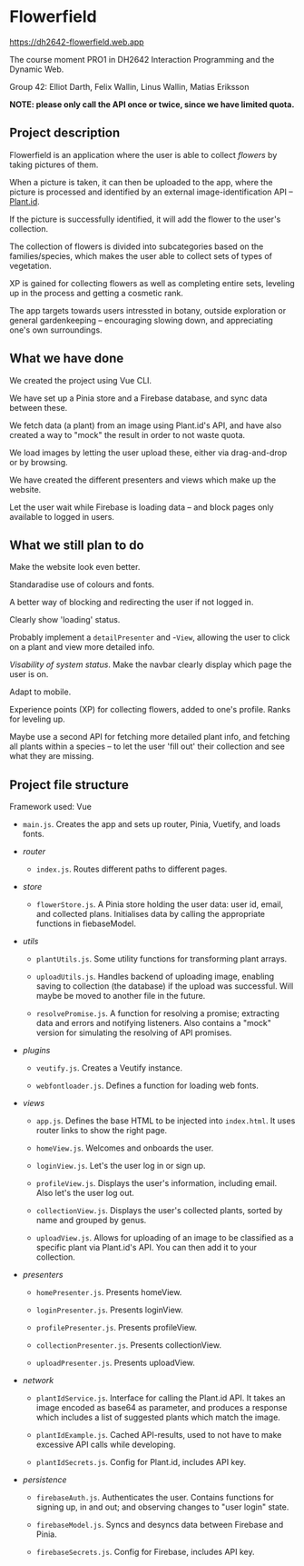 # Flowerfield

https://dh2642-flowerfield.web.app

The course moment PRO1 in DH2642 Interaction Programming and the Dynamic Web.

Group 42: Elliot Darth, Felix Wallin, Linus Wallin, Matias Eriksson

**NOTE: please only call the API once or twice, since we have limited quota.**

## Project description

Flowerfield is an application where the user is able to collect _flowers_ by taking pictures of them.

When a picture is taken, it can then be uploaded to the app, where the picture is processed and identified by an external image-identification API – [Plant.id](https://web.plant.id/plant-identification-api/).

If the picture is successfully identified, it will add the flower to the user's collection.

The collection of flowers is divided into subcategories based on the families/species, which makes the user able to collect sets of types of vegetation.

XP is gained for collecting flowers as well as completing entire sets, leveling up in the process and getting a cosmetic rank.

The app targets towards users intressted in botany, outside exploration or general gardenkeeping – encouraging slowing down, and appreciating one's own surroundings.

## What we have done

We created the project using Vue CLI.

We have set up a Pinia store and a Firebase database, and sync data between these.

We fetch data (a plant) from an image using Plant.id's API, and have also created a way to "mock" the result in order to not waste quota.

We load images by letting the user upload these, either via drag-and-drop or by browsing.

We have created the different presenters and views which make up the website.

Let the user wait while Firebase is loading data – and block pages only available to logged in users.

## What we still plan to do

Make the website look even better. 

Standaradise use of colours and fonts.

A better way of blocking and redirecting the user if not logged in.

Clearly show 'loading' status.

Probably implement a `detailPresenter` and -`View`, allowing the user to click on a plant and view more detailed info.

_Visability of system status_. Make the navbar clearly display which page the user is on.

Adapt to mobile.

Experience points (XP) for collecting flowers, added to one's profile. Ranks for leveling up.

Maybe use a second API for fetching more detailed plant info, and fetching all plants within a species – to let the user 'fill out' their collection and see what they are missing.

## Project file structure

Framework used: Vue

- `main.js`. Creates the app and sets up router, Pinia, Vuetify, and loads fonts.

- _router_

  - `index.js`. Routes different paths to different pages.

- _store_

  - `flowerStore.js`. A Pinia store holding the user data: user id, email, and collected plans. Initialises data by calling the appropriate functions in fiebaseModel.

- _utils_

  - `plantUtils.js`. Some utility functions for transforming plant arrays.

  - `uploadUtils.js`. Handles backend of uploading image, enabling saving to collection (the database) if the upload was successful. Will maybe be moved to another file in the future.

  - `resolvePromise.js`. A function for resolving a promise; extracting data and errors and notifying listeners. Also contains a "mock" version for simulating the resolving of API promises.

- _plugins_

  - `veutify.js`. Creates a Veutify instance.

  - `webfontloader.js`. Defines a function for loading web fonts.

- _views_

  - `app.js`. Defines the base HTML to be injected into `index.html`. It uses router links to show the right page.

  - `homeView.js`. Welcomes and onboards the user.

  - `loginView.js`. Let's the user log in or sign up.

  - `profileView.js`. Displays the user's information, including email. Also let's the user log out.

  - `collectionView.js`. Displays the user's collected plants, sorted by name and grouped by genus.

  - `uploadView.js`. Allows for uploading of an image to be classified as a specific plant via Plant.id's API. You can then add it to your collection.

- _presenters_

  - `homePresenter.js`. Presents homeView.

  - `loginPresenter.js`. Presents loginView.

  - `profilePresenter.js`. Presents profileView.

  - `collectionPresenter.js`. Presents collectionView.

  - `uploadPresenter.js`. Presents uploadView.

- _network_

  - `plantIdService.js`. Interface for calling the Plant.id API. It takes an image encoded as base64 as parameter, and produces a response which includes a list of suggested plants which match the image.

  - `plantIdExample.js`. Cached API-results, used to not have to make excessive API calls while developing.

  - `plantIdSecrets.js`. Config for Plant.id, includes API key.

- _persistence_

  - `firebaseAuth.js`. Authenticates the user. Contains functions for signing up, in and out; and observing changes to "user login" state.

  - `firebaseModel.js`. Syncs and desyncs data between Firebase and Pinia.

  - `firebaseSecrets.js`. Config for Firebase, includes API key.
